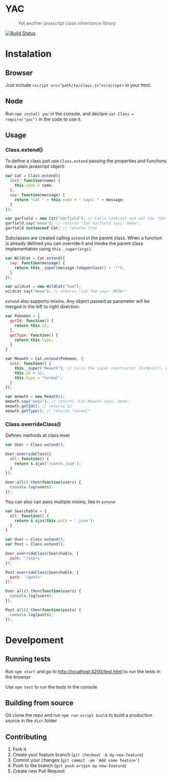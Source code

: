 # YAC

> Yet another javascript class inheritance library

[![Build Status][travis_badge]][travis]

# Instalation

## Browser

Just include `<script src="path/to/class.js"></script>` in your html.

## Node

Run `npm install yac` in the console, and declare `var Class = require("yac")` in the code to use it.

## Usage

### Class.extend()

To define a class just use `Class.extend` passing the properties and functions like a plain javascript object:

```js
var Cat = Class.extend({
  init: function(name) {
    this.name = name;
  },
  say: function(message) {
    return "Cat " + this.name + " says: " + message;
  }
});

var garfield = new Cat("Garfield"); // Calls Cat#init and set the "Garfield" as the name
garfield.say("meow"); // returns "Cat Garfield says: meow";
garfield instanceof Cat; // returns true
```

Subclasses are created calling `extend` in the parent class. When a function is already defined you can override it and invoke the parent class implementation using `this._super(args)`:

```js
var WildCat = Cat.extend({
  say: function(message) {
    return this._super(message.toUpperCase() + "!");
  }
});

var wildcat = new WildCat("Tom");
wildcat.say("meow"); // returns "Cat Tom says: MEOW!"
```

`extend` also supports mixins. Any object passed as parameter will be merged in the left to right direction:


```js
var Pokemon = {
  getId: function() {
    return this.id;
  },
  getType: function() {
    return this.type;
  }
}

var Meowth = Cat.extend(Pokemon, {
  init: function() {
    this._super("Meowth"); // Calls the super constructor (Cat#init), which set the cat name as "Meowth"
    this.id = 52;
    this.type = "normal";
  }
});

var meowth = new Meowth();
meowth.say("meow"); // returns "Cat Meowth says: meow";
meowth.getId(); // returns 52
meowth.getType(); // returns "normal"

```

### Class.overrideClass()

Defines methods at class level

```js
var User = Class.extend();

User.overrideClass({
  all: function() {
    return $.ajax('/users.json');
  }
});

User.all().then(function(users) {
  console.log(users);
});
```

You can also can pass multiple mixins, like in `extend`

```js
var Searchable = {
  all: function() {
    return $.ajax(this.path + '.json');
  }
}

var User = Class.extend();
var Post = Class.extend();

User.overrideClass(Searchable, {
  path: '/users'
});

Post.overrideClass(Searchable, {
  path: '/posts'
});

User.all().then(function(users) {
  console.log(users);
});

Post.all().then(function(posts) {
  console.log(posts);
});
```

# Develpoment

## Running tests

Run `npm start` and go to [http://localhost:4200/test.html](http://localhost:4200/test.html) to run the tests in the browser

Use `npm test` to run the tests in the console

## Building from source

Git clone the repo and run `npm run-script build` to build a production source in the `dist` folder

## Contributing

1. Fork it
2. Create your feature branch (`git checkout -b my-new-feature`)
3. Commit your changes (`git commit -am 'Add some feature'`)
4. Push to the branch (`git push origin my-new-feature`)
5. Create new Pull Request

[travis]: https://travis-ci.org/marcioj/yac
[travis_badge]: https://travis-ci.org/marcioj/yac.svg?branch=master
